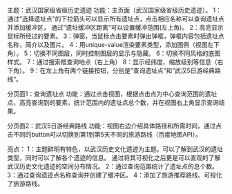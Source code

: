 主题：武汉国家级省级历史遗迹
功能：主页面（武汉国家级省级历史遗迹）。
         1：通过“选择遗址点"的下拉箭头可以显示所有遗址点，点击相应名称可以查询遗址点并添加缓冲区，
              通过”遗址缓冲区距离“可以设置缓冲范围(左上角)。
         2：高亮显示鼠标所经过的要素。
         3：弹窗，当鼠标点击要素时弹出弹框，弹框内容包括遗址点名称，简介以及图片。
         4：用unique-value渲染要素类型，添加图例（视图左下角）。
         5：切换不同图层，同时控制图层的显示与隐藏。
         6：切换不同风格的底图样式。
         7：通过搜索框查询地点（右上角）
         8：显示经纬度、缩放级别等信息（右下角）。
         9：在左上角有两个链接按钮，分别是”查询遗址点“和”武汉5日游经典路线“。

分页面1：查询遗址点
功能：通过点击视图，根据点击点为中心查询范围的遗址点，高亮查询到的要素，统计范围内的遗址点总个数，并在视图右上角显示查询结果。
      
分页面2：武汉5日游经典路线
功能：视图右边介绍具体路径和所需时间，通过点击不同的button可以切换到第1到第5天不同的旅游路线（百度地图API）。

亮点：
         1：主题鲜明有特色，以武汉历史文化遗迹为主题。可以了解到武汉的遗址类型，同时可以了解各个遗迹的信息。
              通过将其可视化之后更是可以直观的了解武汉历史文化遗迹的空间分布情况。
         2：通过查询范围统计了遗址点的总个数。
         3：通过查询遗迹点名称查询并创建了缓冲区。
         4：添加了旅游推荐路线、可视化了旅游路线。
             
